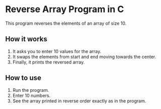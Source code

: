 # Reverse Array Program in C

This program reverses the elements of an array of size 10.

## How it works

1. It asks you to enter 10 values for the array.  
2. It swaps the elements from start and end moving towards the center.  
3. Finally, it prints the reversed array.

## How to use

1. Run the program.  
2. Enter 10 numbers.  
3. See the array printed in reverse order exactly as in the program.